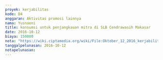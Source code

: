 ```yaml
---
proyek: kerjabilitas
kode: D4
anggaran: Aktivitas promosi lainnya
nama: Yusnaeni
title: konsumsi untuk penjangkauan mitra di SLB Cendrawasih Makasar
date: 2016-10-12
biaya: 150000
nota: "https://wiki.ciptamedia.org/wiki/File:Oktober_12_2016_kerjabilitas_D4_snack_penjangkauan_SLB_Cendrawasih_neni.jpg"
tanggalpelunasan: 2016-10-12
notapelunasan:
---
```

